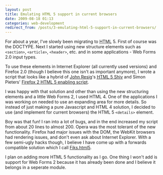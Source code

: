 ```yaml
---
layout: post
title: Emulating HTML 5 support in current browsers
date: 2009-08-18 01:13
categories: web-development
redirect_from: /posts/3-emulating-html-5-support-in-current-browsers/
---
```


For about a year, I've slowly been migrating to <abbr title="Hypertext Markup Language">HTML</abbr> 5. First of course was the DOCTYPE. Next I started using new structure elements such as `<section>`, `<article>`, `<header>`, etc. and in some applications - Web Forms 2.0 input types.

To use these elements in Internet Explorer (all currently used versions) and Firefox 2.0 (though I believe this one isn't as important anymore), I wrote a script that looks like a hybrid of [John Resig](http://ejohn.org/)'s [<abbr title="Hypertext Markup Language">HTML</abbr> 5 Shiv](http://ejohn.org/blog/html5-shiv/) and Simon Pieters' [Firefox 2 <abbr>HTML</abbr> 5 enabling script](http://blog.whatwg.org/supporting-new-elements-in-firefox-2).

I was happy with that solution and other than using the new structuring elements and a little Web Forms 2, I used <abbr>HTML</abbr> 4. One of the applications I was working on needed to use an expanding area for more details. So instead of just making a pure Javascript and <abbr>HTML</abbr> 4 solution, I decided to use (and implement for current browsers) the <abbr>HTML</abbr> 5 `<details>` element.

Boy was that fun! I ran into a lot of bugs, and in the end increased my script from about 20 lines to almost 200. Opera was the most tolerant of the new functionality. Firefox had major issues with the DOM, the WebKit browsers had rendering issues, and don't even ask about Internet Explorer. With a few semi-ugly hacks though, I believe I have come up with a forwards compatible solution which I call [Fiks.<abbr>html</abbr>5](http://code.google.com/p/fiks-html5/).

I plan on adding more <abbr>HTML</abbr> 5 functionality as I go. One thing I won't add is support for Web Forms 2 because it has already been done and I believe it belongs in a seperate module.
